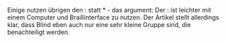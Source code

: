 Einige nutzen übrigen den : statt * - das argument: Der : ist leichter mit einem Computer und Braillinterface zu nutzen. Der Artikel stellt allerdings klar, dass Blind eben auch nur eine sehr kleine Gruppe sind, die benachteiligt werden.